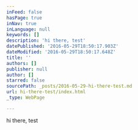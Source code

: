```yaml
---
inFeed: false
hasPage: true
inNav: true
inLanguage: null
keywords: []
description: 'hi there, test'
datePublished: '2016-05-29T18:50:17.903Z'
dateModified: '2016-05-29T18:50:17.648Z'
title: ''
authors: []
publisher: null
author: []
starred: false
sourcePath: _posts/2016-05-29-hi-there-test.md
url: hi-there-test/index.html
_type: WebPage

---
```

hi there, test